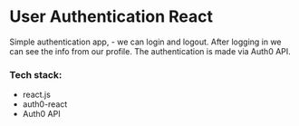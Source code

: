 # User Authentication React
Simple authentication app, - we can login and logout. After logging in we can see the info from our profile. The authentication is made via Auth0 API.

### Tech stack:
* react.js
* auth0-react
* Auth0 API

